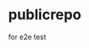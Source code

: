 # publicrepo
for e2e test






















































































































































































































































































































































































































































































































































































































































































































































































































































































































































































































































































































































































































































































































































































































































































































































































































































































































































































































































































































































































































































































































































































































































































































































































